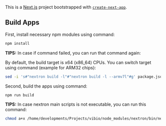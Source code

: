 This is a [Next.js](https://nextjs.org/) project bootstrapped with [`create-next-app`](https://github.com/vercel/next.js/tree/canary/packages/create-next-app).



## Build Apps

First, install necessary npm modules using command:

```sh
npm install
```

**TIPS:** In case if command failed, you can run that command again:

By default, the build target is x64 (x86_64) CPUs.
You can switch target using command (example for ARM32 chips):

```sh
sed -i 's#"nextron build -l"#"nextron build -l --armv7l"#g' package.json
```

Second, build the apps using command:

```sh
npm run build
```

**TIPS:** In case nextron main scripts is not executable, you can run this command: 

```sh
chmod a+x /home/developments/Projects/vibio/node_modules/nextron/bin/nextron.js
```
